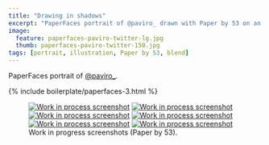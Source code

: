 ```yaml
---
title: "Drawing in shadows"
excerpt: "PaperFaces portrait of @paviro_ drawn with Paper by 53 on an iPad."
image: 
  feature: paperfaces-paviro-twitter-lg.jpg
  thumb: paperfaces-paviro-twitter-150.jpg
tags: [portrait, illustration, Paper by 53, blend]
---
```


PaperFaces portrait of <a href="http://twitter.com/paviro_">@paviro_</a>.

{% include boilerplate/paperfaces-3.html %}

<figure class="half">
	<a href="{{ site.url }}/images/paperfaces-paviro-process-1-lg.jpg"><img src="{{ site.url }}/images/paperfaces-paviro-process-1-600.jpg" alt="Work in process screenshot"></a>
	<a href="{{ site.url }}/images/paperfaces-paviro-process-2-lg.jpg"><img src="{{ site.url }}/images/paperfaces-paviro-process-2-600.jpg" alt="Work in process screenshot"></a>
	<a href="{{ site.url }}/images/paperfaces-paviro-process-3-lg.jpg"><img src="{{ site.url }}/images/paperfaces-paviro-process-3-600.jpg" alt="Work in process screenshot"></a>
	<a href="{{ site.url }}/images/paperfaces-paviro-process-4-lg.jpg"><img src="{{ site.url }}/images/paperfaces-paviro-process-4-600.jpg" alt="Work in process screenshot"></a>
	<a href="{{ site.url }}/images/paperfaces-paviro-process-5-lg.jpg"><img src="{{ site.url }}/images/paperfaces-paviro-process-5-600.jpg" alt="Work in process screenshot"></a>
	<a href="{{ site.url }}/images/paperfaces-paviro-process-6-lg.jpg"><img src="{{ site.url }}/images/paperfaces-paviro-process-6-600.jpg" alt="Work in process screenshot"></a>
	<figcaption>Work in progress screenshots (Paper by 53).</figcaption>
</figure>